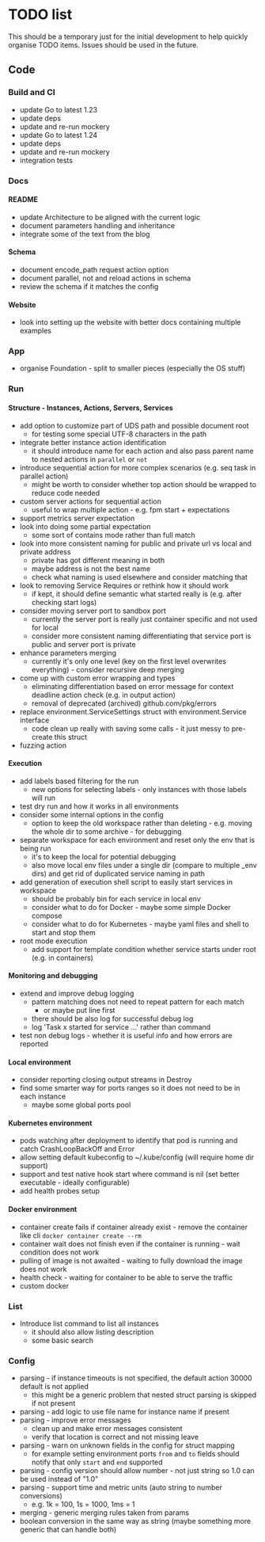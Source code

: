 # TODO list

This should be a temporary just for the initial development to help quickly organise TODO items. Issues should be used
in the future.

## Code

### Build and CI

- update Go to latest 1.23
- update deps
- update and re-run mockery
- update Go to latest 1.24
- update deps
- update and re-run mockery
- integration tests

### Docs

#### README

- update Architecture to be aligned with the current logic
- document parameters handling and inheritance
- integrate some of the text from the blog

#### Schema

- document encode_path request action option
- document parallel, not and reload actions in schema
- review the schema if it matches the config

#### Website

- look into setting up the website with better docs containing multiple examples

### App

- organise Foundation - split to smaller pieces (especially the OS stuff)

### Run

#### Structure - Instances, Actions, Servers, Services

- add option to customize part of UDS path and possible document root
  - for testing some special UTF-8 characters in the path
- integrate better instance action identification
  - it should introduce name for each action and also pass parent name to nested actions in `parallel` or `not`
- introduce sequential action for more complex scenarios (e.g. seq task in parallel action)
  - might be worth to consider whether top action should be wrapped to reduce code needed
- custom server actions for sequential action
  - useful to wrap multiple action - e.g. fpm start + expectations
- support metrics server expectation
- look into doing some partial expectation
  - some sort of contains mode rather than full match
- look into more consistent naming for public and private url vs local and private address
  - private has got different meaning in both
  - maybe address is not the best name
  - check what naming is used elsewhere and consider matching that
- look to removing Service Requires or rethink how it should work
  - if kept, it should define semantic what started really is (e.g. after checking start logs)
- consider moving server port to sandbox port
  - currently the server port is really just container specific and not used for local
  - consider more consistent naming differentiating that service port is public and server port is private
- enhance parameters merging
  - currently it's only one level (key on the first level overwrites everything) - consider recursive deep merging
- come up with custom error wrapping and types
  - eliminating differentiation based on error message for context deadline action check (e.g. in output action)
  - removal of deprecated (archived) github.com/pkg/errors
- replace environment.ServiceSettings struct with environment.Service interface
  - code clean up really with saving some calls - it just messy to pre-create this struct
- fuzzing action

#### Execution

- add labels based filtering for the run
  - new options for selecting labels - only instances with those labels will run
- test dry run and how it works in all environments
- consider some internal options in the config
  - option to keep the old workspace rather than deleting - e.g. moving the whole dir to some archive - for debugging
- separate workspace for each environment and reset only the env that is being run
  - it's to keep the local for potential debugging
  - also move local env files under a single dir (compare to multiple _env dirs) and get rid of duplicated service naming in path
- add generation of execution shell script to easily start services in workspace
  - should be probably bin for each service in local env
  - consider what to do for Docker - maybe some simple Docker compose
  - consider what to do for Kubernetes - maybe yaml files and shell to start and stop them
- root mode execution
  - add support for template condition whether service starts under root (e.g. in containers)

#### Monitoring and debugging

- extend and improve debug logging
  - pattern matching does not need to repeat pattern for each match
    - or maybe put line first
  - there should be also log for successful debug log
  - log 'Task x started for service ...' rather than command
- test non debug logs - whether it is useful info and how errors are reported

#### Local environment

- consider reporting closing output streams in Destroy
- find some smarter way for ports ranges so it does not need to be in each instance
  - maybe some global ports pool


#### Kubernetes environment

- pods watching after deployment to identify that pod is running and catch CrashLoopBackOff and Error
- allow setting default kubeconfig to ~/.kube/config (will require home dir support)
- support and test native hook start where command is nil (set better executable - ideally configurable)
- add health probes setup

#### Docker environment

- container create fails if container already exist - remove the container like cli `docker container create --rm`
- container wait does not finish even if the container is running - wait condition does not work
- pulling of image is not awaited - waiting to fully download the image does not work
- health check - waiting for container to be able to serve the traffic
- custom docker


### List

- Introduce list command to list all instances
  - it should also allow listing description
  - some basic search

### Config

- parsing - if instance timeouts is not specified, the default action 30000 default is not applied
  - this might be a generic problem that nested struct parsing is skipped if not present
- parsing - add logic to use file name for instance name if present
- parsing - improve error messages
  - clean up and make error messages consistent
  - verify that location is correct and not missing leave
- parsing - warn on unknown fields in the config for struct mapping
  - for example setting environment ports `from` and `to` fields should notify that only `start` and `end` supported
- parsing - config version should allow number - not just string so 1.0 can be used instead of "1.0"
- parsing - support time and metric units (auto string to number conversions)
  - e.g. 1k = 100, 1s = 1000, 1ms = 1
- merging - generic merging rules taken from params
- boolean conversion in the same way as string (maybe something more generic that can handle both)
